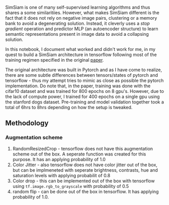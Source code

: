 SimSiam is one of many self-supervised learning algorithms and thus shares a some similaritiies. However, what makes SimSiam different is the fact that it does not rely on negative image pairs, clustering or a memory bank to avoid a degenerating solution. Instead, it cleverly uses a *stop gradient* operation and predictor MLP (an autoencoder structure) to learn semantic representations present in image data to avoid a collapsing solution. 

In this notebook, I document what worked and didn't work for me, in my quest to build a SimSiam architecture in tensorflow following most of the training regimen specified in the original [paper](https://arxiv.org/pdf/2011.10566.pdf). 

The original architecture was built in Pytorch and as I have come to realize, there are some subtle differences between tensors/states of pytorch and tensorflow - thus my attempt tries to mimic as close as possible the pytorch implementation. Do note that, in the paper, training was done with the cifar10 dataset and was trained for 800 epochs on 8 gpu's. However, due to the lack of compute power, I trained for 400 epochs on a single gpu using the stanford dogs dataset. Pre-training and model validation together took a total of 6hrs to 8hrs depending on how the setup is tweaked.

## Methodology

### Augmentation scheme

1. RandomResizedCrop - tensorflow does not have this augmentation scheme out of the box. A seperate function was created for this purpose. It has an applying probability of 1.0
2. Color Jitter - also tensorflow does not have color jitter out of the box, but can be implmeneted with seperate brightness, contrasts, hue and saturation levels with applying probabilit of 0.8
3. Color drop - this can be implemented out of the box with tensorflow using `tf.image.rgb_to_grayscale` with probability of 0.5
4. random flip - can be done out of the box in tensorflow. It has applying probability of 1.0.
